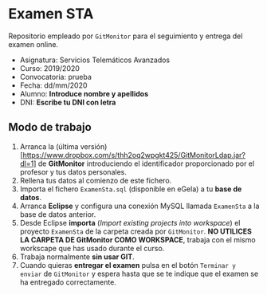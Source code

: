 # Examen STA

Repositorio empleado por `GitMonitor` para el seguimiento y entrega del examen online.

* Asignatura: Servicios Telemáticos Avanzados
* Curso: 2019/2020
* Convocatoria: prueba
* Fecha: dd/mm/2020
* Alumno: **Introduce nombre y apellidos**
* DNI: **Escribe tu DNI con letra**

## Modo de trabajo

1. Arranca la (última versión)[https://www.dropbox.com/s/thh2oq2wpgkt425/GitMonitorLdap.jar?dl=1] de **GitMonitor** introduciendo el identificador proporcionado por el profesor y tus datos personales.
2. Rellena tus datos al comienzo de este fichero.
3. Importa el fichero `ExamenSta.sql` (disponible en eGela) a tu **base de datos**.
4. Arranca **Eclipse** y configura una conexión MySQL llamada `ExamenSta` a la base de datos anterior.
5. Desde Eclipse **importa** (*Import existing projects into workspace*) el proyecto `ExamenSta` de la carpeta creada por `GitMonitor`. __NO UTILICES LA CARPETA DE GitMonitor COMO WORKSPACE__, trabaja con el mismo workscape que has usado durante el curso.
6. Trabaja normalmente **sin usar GIT**.
7. Cuando quieras **entregar el examen** pulsa en el botón `Terminar y enviar` de `GitMonitor` y espera hasta que se te indique que el examen se ha entregado correctamente.
